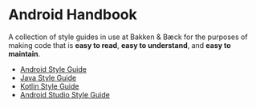 # Android Handbook

A collection of style guides in use at Bakken & Bæck for the purposes of making code that is **easy to read**, **easy to understand**, and **easy to maintain**.

- [Android Style Guide](android-style-guide.md)
- [Java Style Guide](java-style-guide.md)
- [Kotlin Style Guide](kotlin-style-guide.md)
- [Android Studio Style Guide](android-studio-style-guide.md)
